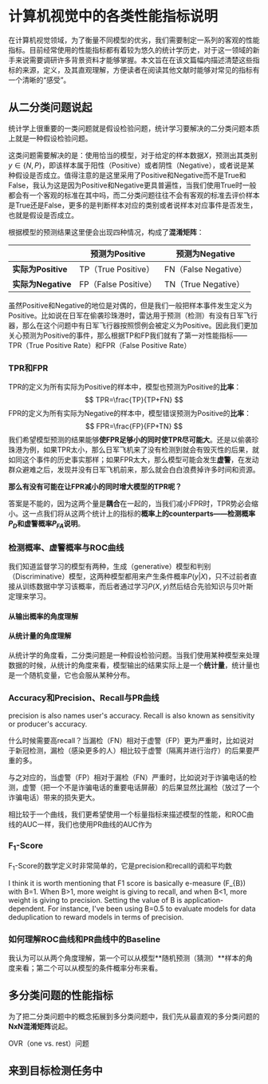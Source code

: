 # 计算机视觉中的各类性能指标说明

在计算机视觉领域，为了衡量不同模型的优劣，我们需要制定一系列的客观的性能指标。目前经常使用的性能指标都有着较为悠久的统计学历史，对于这一领域的新手来说需要调研许多背景资料才能够掌握。本文旨在在该文篇幅内描述清楚这些指标的来源，定义，及其直观理解，方便读者在阅读其他文献时能够对常见的指标有一个清晰的“感受”。

## 从二分类问题说起

统计学上很重要的一类问题就是假设检验问题，统计学习要解决的二分类问题本质上就是一种假设检验问题。

这类问题需要解决的是：使用恰当的模型，对于给定的样本数据$X$，预测出其类别$y\in\{N, P\}$，即该样本属于阳性（Positive）或者阴性（Negative），或者说是某种假设是否成立。值得注意的是这里采用了Positive和Negative而不是True和False，我认为这是因为Positive和Negative更具普遍性，当我们使用True时一般都会有一个客观的标准在其中吗，而二分类问题往往不会有客观的标准去评价样本是True还是False，更多的是判断样本对应的类别或者说样本对应事件是否发生，也就是假设是否成立。

根据模型的预测结果这里便会出现四种情况，构成了**混淆矩阵**：

|                    | **预测为Positive**   | **预测为Negative**   |
| ------------------ | -------------------- | -------------------- |
| **实际为Positive** | TP（True Positive）  | FN（False Negative） |
| **实际为Negative** | FP（False Positive） | TN（True Negative）  |

虽然Positive和Negative的地位是对偶的，但是我们一般把样本事件发生定义为Positive。比如说在日军在偷袭珍珠港时，雷达用于预测（检测）有没有日军飞行器，那么在这个问题中有日军飞行器按照惯例会被定义为Positive。因此我们更加关心预测为Positive的事件，那么根据TP和FP我们就有了第一对性能指标——TPR（True Positive Rate）和FPR（False Positive Rate）

### TPR和FPR

TPR的定义为所有实际为Positive的样本中，模型也预测为Positive的**比率**：
$$
TPR=\frac{TP}{TP+FN}
$$
FPR的定义为所有实际为Negative的样本中，模型错误预测为Positive的**比率**：
$$
FPR=\frac{FP}{FP+TN}
$$
我们希望模型预测的结果能够**使FPR足够小的同时使TPR尽可能大**。还是以偷袭珍珠港为例，如果TPR太小，那么日军飞机来了没有检测到就会有毁灭性的后果，就如同这个事件的历史事实那样；如果FPR太大，那么模型可能会发生**虚警**，在发动群众避难之后，发现并没有日军飞机前来，那么就会白白浪费掉许多时间和资源。

**那么有没有可能在让FPR减小的同时增大模型的TPR呢？**

答案是不能的，因为这两个量是**耦合**在一起的，当我们减小FPR时，TPR势必会缩小。这一点我们将从这两个统计上的指标的**概率上的counterparts——检测概率$P_D$和虚警概率$P_{FA}$说明**。

### 检测概率、虚警概率与ROC曲线

我们知道监督学习的模型有两种，生成（generative）模型和判别（Discriminative）模型，这两种模型都用来产生条件概率$P(y|X)$，只不过前者直接从训练数据中学习该概率，而后者通过学习$P(X, y)$然后结合先验知识与贝叶斯定理来学习。

#### 从输出概率的角度理解

#### 从统计量的角度理解

从统计学的角度看，二分类问题是一种假设检验问题。当我们使用某种模型来处理数据的时候，从统计的角度来看，模型输出的结果实际上是一个**统计量**，统计量也是一个随机变量，它也会服从某种分布。

### Accuracy和Precision、Recall与PR曲线

precision is also names user's accuracy. Recall is also known as sensitivity or producer's accuracy.

什么时候需要高recall？当漏检（FN）相对于虚警（FP）更为严重时，比如说对于新冠检测，漏检（感染更多的人）相比较于虚警（隔离并进行治疗）的后果要严重的多。

与之对应的，当虚警（FP）相对于漏检（FN）严重时，比如说对于诈骗电话的检测，虚警（把一个不是诈骗电话的重要电话屏蔽）的后果显然比漏检（放过了一个诈骗电话）带来的损失更大。

相比较于一个曲线，我们更希望使用一个标量指标来描述模型的性能，和ROC曲线的AUC一样，我们也使用PR曲线的AUC作为

### F<sub>1</sub>-Score

F<sub>1</sub>-Score的数学定义时非常简单的，它是precision和recall的调和平均数

I think it is worth mentioning that F1 score is basically e-measure (F_{B}) with B=1. When B>1, more weight is giving to recall, and when B<1, more weight is giving to precision. Setting the value of B is application-dependent. For instance, I've been using B=0.5 to evaluate models for data deduplication to reward models in terms of precision.

### 如何理解ROC曲线和PR曲线中的Baseline

我认为可以从两个角度理解，第一个可以从模型**随机预测（猜测）**样本的角度来看；第二个可以从模型的条件概率分布来看。

## 多分类问题的性能指标

为了把二分类问题中的概念拓展到多分类问题中，我们先从最直观的多分类问题的**NxN混淆矩阵**说起。

OVR（one vs. rest）问题

## 来到目标检测任务中




